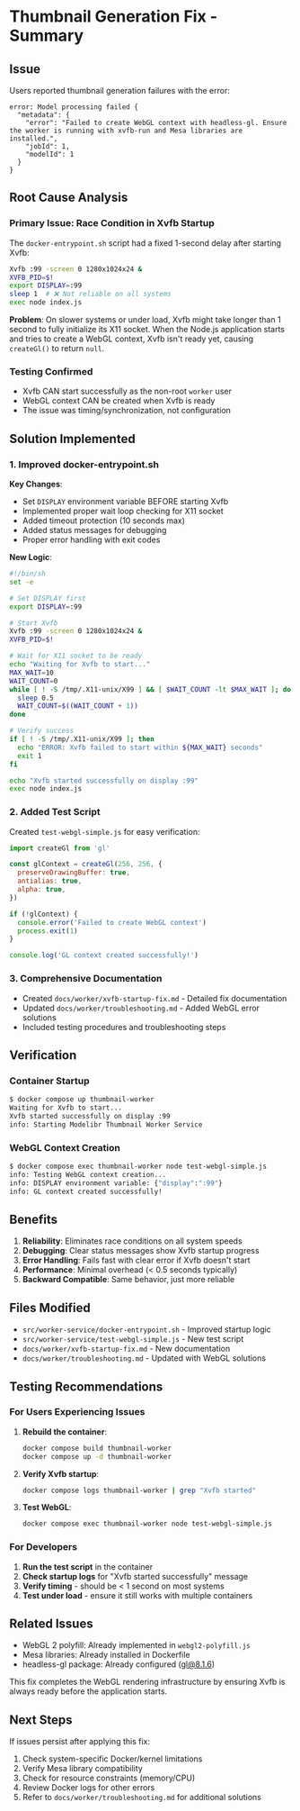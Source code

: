 # Thumbnail Generation Fix - Summary

## Issue
Users reported thumbnail generation failures with the error:
```
error: Model processing failed {
  "metadata": {
    "error": "Failed to create WebGL context with headless-gl. Ensure the worker is running with xvfb-run and Mesa libraries are installed.",
    "jobId": 1,
    "modelId": 1
  }
}
```

## Root Cause Analysis

### Primary Issue: Race Condition in Xvfb Startup
The `docker-entrypoint.sh` script had a fixed 1-second delay after starting Xvfb:
```sh
Xvfb :99 -screen 0 1280x1024x24 &
XVFB_PID=$!
export DISPLAY=:99
sleep 1  # ❌ Not reliable on all systems
exec node index.js
```

**Problem**: On slower systems or under load, Xvfb might take longer than 1 second to fully initialize its X11 socket. When the Node.js application starts and tries to create a WebGL context, Xvfb isn't ready yet, causing `createGl()` to return `null`.

### Testing Confirmed
- Xvfb CAN start successfully as the non-root `worker` user
- WebGL context CAN be created when Xvfb is ready
- The issue was timing/synchronization, not configuration

## Solution Implemented

### 1. Improved docker-entrypoint.sh

**Key Changes**:
- Set `DISPLAY` environment variable BEFORE starting Xvfb
- Implemented proper wait loop checking for X11 socket
- Added timeout protection (10 seconds max)
- Added status messages for debugging
- Proper error handling with exit codes

**New Logic**:
```sh
#!/bin/sh
set -e

# Set DISPLAY first
export DISPLAY=:99

# Start Xvfb
Xvfb :99 -screen 0 1280x1024x24 &
XVFB_PID=$!

# Wait for X11 socket to be ready
echo "Waiting for Xvfb to start..."
MAX_WAIT=10
WAIT_COUNT=0
while [ ! -S /tmp/.X11-unix/X99 ] && [ $WAIT_COUNT -lt $MAX_WAIT ]; do
  sleep 0.5
  WAIT_COUNT=$((WAIT_COUNT + 1))
done

# Verify success
if [ ! -S /tmp/.X11-unix/X99 ]; then
  echo "ERROR: Xvfb failed to start within ${MAX_WAIT} seconds"
  exit 1
fi

echo "Xvfb started successfully on display :99"
exec node index.js
```

### 2. Added Test Script

Created `test-webgl-simple.js` for easy verification:
```javascript
import createGl from 'gl'

const glContext = createGl(256, 256, {
  preserveDrawingBuffer: true,
  antialias: true,
  alpha: true,
})

if (!glContext) {
  console.error('Failed to create WebGL context')
  process.exit(1)
}

console.log('GL context created successfully!')
```

### 3. Comprehensive Documentation

- Created `docs/worker/xvfb-startup-fix.md` - Detailed fix documentation
- Updated `docs/worker/troubleshooting.md` - Added WebGL error solutions
- Included testing procedures and troubleshooting steps

## Verification

### Container Startup
```bash
$ docker compose up thumbnail-worker
Waiting for Xvfb to start...
Xvfb started successfully on display :99
info: Starting Modelibr Thumbnail Worker Service
```

### WebGL Context Creation
```bash
$ docker compose exec thumbnail-worker node test-webgl-simple.js
info: Testing WebGL context creation...
info: DISPLAY environment variable: {"display":":99"}
info: GL context created successfully!
```

## Benefits

1. **Reliability**: Eliminates race conditions on all system speeds
2. **Debugging**: Clear status messages show Xvfb startup progress
3. **Error Handling**: Fails fast with clear error if Xvfb doesn't start
4. **Performance**: Minimal overhead (< 0.5 seconds typically)
5. **Backward Compatible**: Same behavior, just more reliable

## Files Modified

- `src/worker-service/docker-entrypoint.sh` - Improved startup logic
- `src/worker-service/test-webgl-simple.js` - New test script
- `docs/worker/xvfb-startup-fix.md` - New documentation
- `docs/worker/troubleshooting.md` - Updated with WebGL solutions

## Testing Recommendations

### For Users Experiencing Issues

1. **Rebuild the container**:
   ```bash
   docker compose build thumbnail-worker
   docker compose up -d thumbnail-worker
   ```

2. **Verify Xvfb startup**:
   ```bash
   docker compose logs thumbnail-worker | grep "Xvfb started"
   ```

3. **Test WebGL**:
   ```bash
   docker compose exec thumbnail-worker node test-webgl-simple.js
   ```

### For Developers

1. **Run the test script** in the container
2. **Check startup logs** for "Xvfb started successfully" message  
3. **Verify timing** - should be < 1 second on most systems
4. **Test under load** - ensure it still works with multiple containers

## Related Issues

- WebGL 2 polyfill: Already implemented in `webgl2-polyfill.js`
- Mesa libraries: Already installed in Dockerfile
- headless-gl package: Already configured (gl@8.1.6)

This fix completes the WebGL rendering infrastructure by ensuring Xvfb is always ready before the application starts.

## Next Steps

If issues persist after applying this fix:

1. Check system-specific Docker/kernel limitations
2. Verify Mesa library compatibility
3. Check for resource constraints (memory/CPU)
4. Review Docker logs for other errors
5. Refer to `docs/worker/troubleshooting.md` for additional solutions
